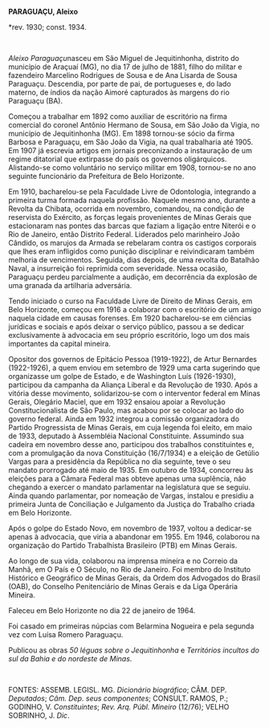 **PARAGUAÇU, Aleixo**

\*rev. 1930; const. 1934.

 

*Aleixo Paraguaçu*nasceu em São Miguel de Jequitinhonha, distrito do
município de Araçuaí (MG), no dia 17 de julho de 1881, filho do militar
e fazendeiro Marcelino Rodrigues de Sousa e de Ana Lisarda de Sousa
Paraguaçu. Descendia, por parte de pai, de portugueses e, do lado
materno, de índios da nação Aimoré capturados às margens do rio
Paraguaçu (BA).

Começou a trabalhar em 1892 como auxiliar de escritório na firma
comercial do coronel Antônio Hermano de Sousa, em São João da Vigia, no
município de Jequitinhonha (MG). Em 1898 tornou-se sócio da firma
Barbosa e Paraguaçu, em São João da Vigia, na qual trabalharia até 1905.
Em 1907 já escrevia artigos em jornais preconizando a instauração de um
regime ditatorial que extirpasse do país os governos oligárquicos.
Alistando-se como voluntário no serviço militar em 1908, tornou-se no
ano seguinte funcionário da Prefeitura de Belo Horizonte.

Em 1910, bacharelou-se pela Faculdade Livre de Odontologia, integrando a
primeira turma formada naquela profissão. Naquele mesmo ano, durante a
Revolta da Chibata, ocorrida em novembro, comandou, na condição de
reservista do Exército, as forças legais provenientes de Minas Gerais
que estacionaram nas pontes das barcas que faziam a ligação entre
Niterói e o Rio de Janeiro, então Distrito Federal. Liderados pelo
marinheiro João Cândido, os marujos da Armada se rebelaram contra os
castigos corporais que lhes eram infligidos como punição disciplinar e
reivindicaram também melhoria de vencimentos. Seguida, dias depois, de
uma revolta do Batalhão Naval, a insurreição foi reprimida com
severidade. Nessa ocasião, Paraguaçu perdeu parcialmente a audição, em
decorrência da explosão de uma granada da artilharia adversária.

Tendo iniciado o curso na Faculdade Livre de Direito de Minas Gerais, em
Belo Horizonte, começou em 1916 a colaborar com o escritório de um amigo
naquela cidade em causas forenses. Em 1920 bacharelou-se em ciências
jurídicas e sociais e após deixar o serviço público, passou a se dedicar
exclusivamente à advocacia em seu próprio escritório, logo um dos mais
importantes da capital mineira.

Opositor dos governos de Epitácio Pessoa (1919-1922), de Artur Bernardes
(1922-1926), a quem enviou em setembro de 1929 uma carta sugerindo que
organizasse um golpe de Estado, e de Washington Luís (1926-1930),
participou da campanha da Aliança Liberal e da Revolução de 1930. Após a
vitória desse movimento, solidarizou-se com o interventor federal em
Minas Gerais, Olegário Maciel, que em 1932 ensaiou apoiar a Revolução
Constitucionalista de São Paulo, mas acabou por se colocar ao lado do
governo federal. Ainda em 1932 integrou a comissão organizadora do
Partido Progressista de Minas Gerais, em cuja legenda foi eleito, em
maio de 1933, deputado à Assembléia Nacional Constituinte. Assumindo sua
cadeira em novembro desse ano, participou dos trabalhos constituintes e,
com a promulgação da nova Constituição (16/7/1934) e a eleição de
Getúlio Vargas para a presidência da República no dia seguinte, teve o
seu mandato prorrogado até maio de 1935. Em outubro de 1934, concorreu
às eleições para a Câmara Federal mas obteve apenas uma suplência, não
chegando a exercer o mandato parlamentar na legislatura que se seguiu.
Ainda quando parlamentar, por nomeação de Vargas, instalou e presidiu a
primeira Junta de Conciliação e Julgamento da Justiça do Trabalho criada
em Belo Horizonte.

Após o golpe do Estado Novo, em novembro de 1937, voltou a dedicar-se
apenas à advocacia, que viria a abandonar em 1955. Em 1946, colaborou na
organização do Partido Trabalhista Brasileiro (PTB) em Minas Gerais.

Ao longo de sua vida, colaborou na imprensa mineira e no Correio da
Manhã, em O País e O Século, no Rio de Janeiro. Foi membro do Instituto
Histórico e Geográfico de Minas Gerais, da Ordem dos Advogados do Brasil
(OAB), do Conselho Penitenciário de Minas Gerais e da Liga Operária
Mineira.

Faleceu em Belo Horizonte no dia 22 de janeiro de 1964.

Foi casado em primeiras núpcias com Belarmina Nogueira e pela segunda
vez com Luísa Romero Paraguaçu.

Publicou as obras *50 léguas sobre o Jequitinhonha* e *Territórios
incultos do sul da Bahia e do nordeste de Minas*.

 

FONTES: ASSEMB. LEGISL. MG. *Dicionário biográfico*; CÂM. DEP.
*Deputados*; *Câm. Dep. seus componentes*; CONSULT. RAMOS, P.; GODINHO,
V. *Constituintes*; *Rev. Arq. Públ. Mineiro* (12/76); VELHO SOBRINHO,
J. *Dic*.

 
